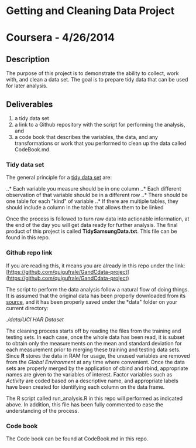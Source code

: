 # Getting and Cleaning Data Project
# Coursera - 4/26/2014

## Description
The purpose of this project is to demonstrate the ability to collect, work with, and clean a data set.
The goal is to prepare tidy data that can be used for later analysis.

## Deliverables
1. a tidy data set
2. a link to a Github repository with the script for performing the analysis, and
3. a code book that describes the variables, the data, and any transformations or work that you performed to clean up the data called CodeBook.md.

### Tidy data set
The general principle for a [tidy data set](http://vita.had.co.nz/papers/tidy-data.pdf) are:

..* Each variable you measure should be in one column
..* Each different observation of that variable should be in a different row
..* There should be one table for each "kind" of variable
..* If there are multiple tables, they should include a column in the table that allows them to be linked

Once the process is followed to turn raw data into actionable information, at the end of the day you will get data ready for further analysis.
The final product of this project is called **TidySamsungData.txt**. This file can be found in this repo.

### Github repo link
If you are reading this, it means you are already in this repo under the link:
[https://github.com/quigufrale/GandCdata-project](https://github.com/quigufrale/GandCdata-project)

The script to perform the data analysis follow a natural flow of doing things.
It is assumed that the original data has been properly downloaded from its [source](https://d396qusza40orc.cloudfront.net/getdata%2Fprojectfiles%2FUCI%20HAR%20Dataset.zip), and it has been properly saved under the *data" folder on your current directory:

*./data/UCI HAR Dataset*

The cleaning process starts off by reading the files from the training and testing sets. In each case, once the whole data has been read, it is subset to obtain only the measurements on the mean and standard deviation for each measurement prior to merging these training and testing data sets.
Since **R** stores the data in RAM for usage, the unused variables are removed from the *Global Environment* at any time where convenient.
Once the data sets are properly merged by the application of cbind and rbind, appropriate names are given to the variables of interest. Factor variables such as *Activity* are coded based on a descriptive name, and appropriate labels have been created for identifying each column on the data frame.

The R script called run_analysis.R in this repo will performed as indicated above. In addition, this file has been fully commented to ease the understanding of the process.

### Code book
The Code book can be found at CodeBook.md in this repo.